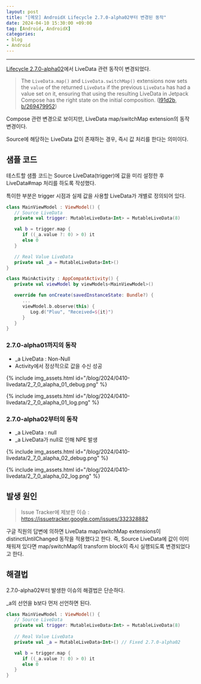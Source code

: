 ```yaml
---
layout: post
title: "[메모] AndroidX Lifecycle 2.7.0-alpha02부터 변경된 동작"
date: 2024-04-10 15:30:00 +09:00
tag: [Android, AndroidX]
categories:
- blog
- Android
---
```


<!--more-->

------

[Lifecycle 2.7.0-alpha02](https://developer.android.com/jetpack/androidx/releases/lifecycle?hl=en#2.7.0-alpha02)에서 LiveData 관련 동작이 변경되었다.

> The `LiveData.map()` and `LiveData.switchMap()` extensions now sets the `value` of the returned `LiveData` if the previous `LiveData` has had a value set on it, ensuring that using the resulting LiveData in Jetpack Compose has the right state on the initial composition. ([I91d2b](https://android-review.googlesource.com/#/q/I91d2b286b609976a43b740c45c99975317274b63), [b/269479952](https://issuetracker.google.com/issues/269479952))

Compose 관련 변경으로 보이지만, LiveData map/switchMap extension의 동작 변경이다.

Source에 해당하는 LiveData 값이 존재하는 경우, 즉시 값 처리를 한다는 의미이다.

## 샘플 코드

테스트할 샘플 코드는 Source LiveData(trigger)에 값을 미리 설정한 후 LiveData#map 처리를 하도록 작성했다.

특이한 부분은 trigger 시점과 실제 값을 사용할 LiveData가 개별로 정의되어 있다.

```kotlin
class MainViewModel : ViewModel() {
   // Source LiveData
   private val trigger: MutableLiveData<Int> = MutableLiveData(8)

   val b = trigger.map {
      if ((_a.value ?: 0) > 0) it
      else 0
   }

   // Real Value LiveData
   private val _a = MutableLiveData<Int>()
}

class MainActivity : AppCompatActivity() {
   private val viewModel by viewModels<MainViewModel>()

   override fun onCreate(savedInstanceState: Bundle?) {
      ...
      viewModel.b.observe(this) {
         Log.d("Pluu", "Received=${it}")
      }
   }
}
```

### 2.7.0-alpha01까지의 동작

- _a LiveData : Non-Null
- Activity에서 정상적으로 값을 수신 성공

{% include img_assets.html id="/blog/2024/0410-livedata/2_7_0_alapha_01_debug.png" %}

{% include img_assets.html id="/blog/2024/0410-livedata/2_7_0_alapha_01_log.png" %}

### 2.7.0-alpha02부터의 동작

- _a LiveData : null
- _a LiveData가 null로 인해 NPE 발생

{% include img_assets.html id="/blog/2024/0410-livedata/2_7_0_alapha_02_debug.png" %}

{% include img_assets.html id="/blog/2024/0410-livedata/2_7_0_alapha_02_log.png" %}

## 발생 원인

> Issue Tracker에 제보한 이슈 : https://issuetracker.google.com/issues/332328882

구글 직원의 답변에 의하면 LiveData map/switchMap extensions이 distinctUntilChanged 동작을 적용했다고 한다. 즉, Source LiveData에 값이 이미 채워져 있다면 map/switchMap의 transform block이 즉시 실행되도록 변경되었다고 한다.

## 해결법

2.7.0-alpha02부터 발생한 이슈의 해결법은 단순하다.

_a의 선언을 b보다 먼저 선언하면 된다.

```kotlin
class MainViewModel : ViewModel() {
   // Source LiveData
   private val trigger: MutableLiveData<Int> = MutableLiveData(8)
   
   // Real Value LiveData 
   private val _a = MutableLiveData<Int>() // Fixed 2.7.0-alpha02

   val b = trigger.map {
      if ((_a.value ?: 0) > 0) it
      else 0
   }
}
```


